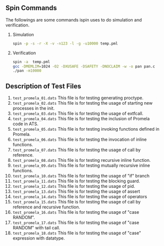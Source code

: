 
Spin Commands
------------------------------
The followings are some commands ispin uses to do simulation and verification.

1. Simulation

    ```Bash
    spin -p -s -r -X -v -n123 -l -g -u10000 temp.pml
    ```
2. Verification

    ```Bash
    spin -a  temp.pml
    gcc -DMEMLIM=1024 -O2 -DXUSAFE -DSAFETY -DNOCLAIM -w -o pan pan.c
    ./pan -m10000
    ```
Description of Test Files
--------------------------------------
1. `test_promela_01.dats`
    This file is for testing generating proctype.
2. `test_promela_02.dats`
    This file is for testing the usage of starting new processes in the init.
3. `test_promela_03.dats`
    This file is for testing the usage of extfcall.
4. `test_promela_04.dats`
    This file is for testing the inclusion of Promela code in ATS.
5. `test_promela_05.dats`
    This file is for testing invoking functions defined in Promela.
6. `test_promela_06.dats`
    This file is for testing the invocation of inline functions.
7. `test_promela_07.dats`
    This file is for testing the usage of call by reference.
8. `test_promela_08.dats`
    This file is for testing recursive inline function.
9. `test_promela_09.dats`
    This file is for testing mutually recursive inline functions.
10. `test_promela_10.dats`
    This file is for testing the usage of "if" branch
11. `test_promela_11.dats`
    This file is for testing the blocking guard.
12. `test_promela_12.dats`
    This file is for testing the usage of pid.
13. `test_promela_13.dats`
    This file is for testing the usage of assert
14. `test_promela_14.dats`
    This file is for testing the usage of operators
15. `test_promela_15.dats`
    This file is for testing the usage of call by reference and recursive function.
16. `test_promela_16.dats`
    This file is for testing the usage of "case RANDOM".
17. `test_promela_17.dats`
    This file is for testing the usage of "case RANDOM" with tail call.
18. `test_promela_18.dats`
    This file is for testing the usage of "case" expression with datatype.

